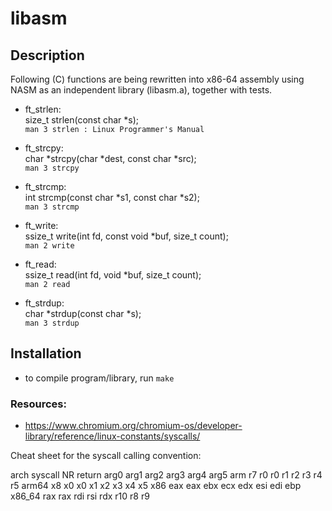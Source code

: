 # libasm

## Description

Following (C) functions are being rewritten into x86-64 assembly using NASM
as an independent library (libasm.a), together with tests.

- ft_strlen:<br>
size_t strlen(const char *s);<br>
```man 3 strlen : Linux Programmer's Manual```

- ft_strcpy:<br>
char *strcpy(char *dest, const char *src);<br>
```man 3 strcpy```

- ft_strcmp:<br>
int strcmp(const char *s1, const char *s2);<br>
```man 3 strcmp```

- ft_write:<br>
ssize_t	write(int fd, const void *buf, size_t count);<br>
```man 2 write```

- ft_read:<br>
ssize_t read(int fd, void *buf, size_t count);<br>
```man 2 read```

- ft_strdup:<br>
char *strdup(const char *s);<br>
```man 3 strdup```


## Installation

- to compile program/library, run ```make```



### Resources:
- https://www.chromium.org/chromium-os/developer-library/reference/linux-constants/syscalls/

Cheat sheet for the syscall calling convention:

arch 	syscall NR 	return 	arg0 	arg1 	arg2 	arg3 	arg4 	arg5
arm 	r7 			r0 		r0 		r1 		r2 		r3 		r4 		r5
arm64 	x8 			x0 		x0 		x1 		x2 		x3 		x4 		x5
x86 	eax 		eax 	ebx 	ecx 	edx 	esi 	edi 	ebp
x86_64 	rax 		rax 	rdi 	rsi 	rdx 	r10 	r8 	r9
